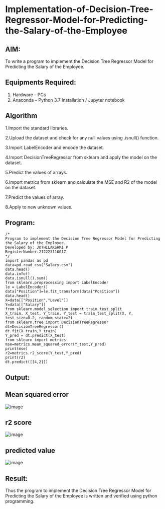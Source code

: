 # Implementation-of-Decision-Tree-Regressor-Model-for-Predicting-the-Salary-of-the-Employee

## AIM:
To write a program to implement the Decision Tree Regressor Model for Predicting the Salary of the Employee.

## Equipments Required:
1. Hardware – PCs
2. Anaconda – Python 3.7 Installation / Jupyter notebook

## Algorithm
1.Import the standard libraries.

2.Upload the dataset and check for any null values using .isnull() function.

3.Import LabelEncoder and encode the dataset.

4.Import DecisionTreeRegressor from sklearn and apply the model on the dataset.

5.Predict the values of arrays.

6.Import metrics from sklearn and calculate the MSE and R2 of the model on the dataset.

7.Predict the values of array.

8.Apply to new unknown values.

## Program:
```
/*
Program to implement the Decision Tree Regressor Model for Predicting the Salary of the Employee.
Developed by: JOTHILAKSHMI P
RegisterNumber:212223110017 
*/
import pandas as pd
data=pd.read_csv("Salary.csv")
data.head()
data.info()
data.isnull().sum()
from sklearn.preprocessing import LabelEncoder
le = LabelEncoder()
data["Position"]=le.fit_transform(data["Position"])
data.head()
X=data[["Position","Level"]]
Y=data[["Salary"]]
from sklearn.model_selection import train_test_split
X_train, X_test, Y_train, Y_test = train_test_split(X, Y, test_size=0.2, random_state=2)
from sklearn.tree import DecisionTreeRegressor
dt=DecisionTreeRegressor()
dt.fit(X_train,Y_train)
Y_pred = dt.predict(X_test)
from sklearn import metrics
mse=metrics.mean_squared_error(Y_test,Y_pred)
print(mse)
r2=metrics.r2_score(Y_test,Y_pred)
print(r2)
dt.predict([[4,2]])
```

## Output:
## Mean squared error
![image](https://github.com/user-attachments/assets/c5b95cb0-3cef-4e8e-92a4-e04556ed9890)

## r2 score
![image](https://github.com/user-attachments/assets/941c1c2e-8f34-4939-afcb-f1771ff009e2)

## predicted value
![image](https://github.com/user-attachments/assets/d27d7128-8972-4b00-8a6b-2d4c0a776105)



## Result:
Thus the program to implement the Decision Tree Regressor Model for Predicting the Salary of the Employee is written and verified using python programming.
